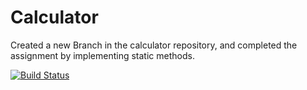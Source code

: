 # Calculator

Created a new Branch in the calculator repository, and completed the assignment by implementing static methods.

[![Build Status](https://app.travis-ci.com/hrd9/calc2.svg?branch=calculator_part4)](https://app.travis-ci.com/hrd9/calc2)